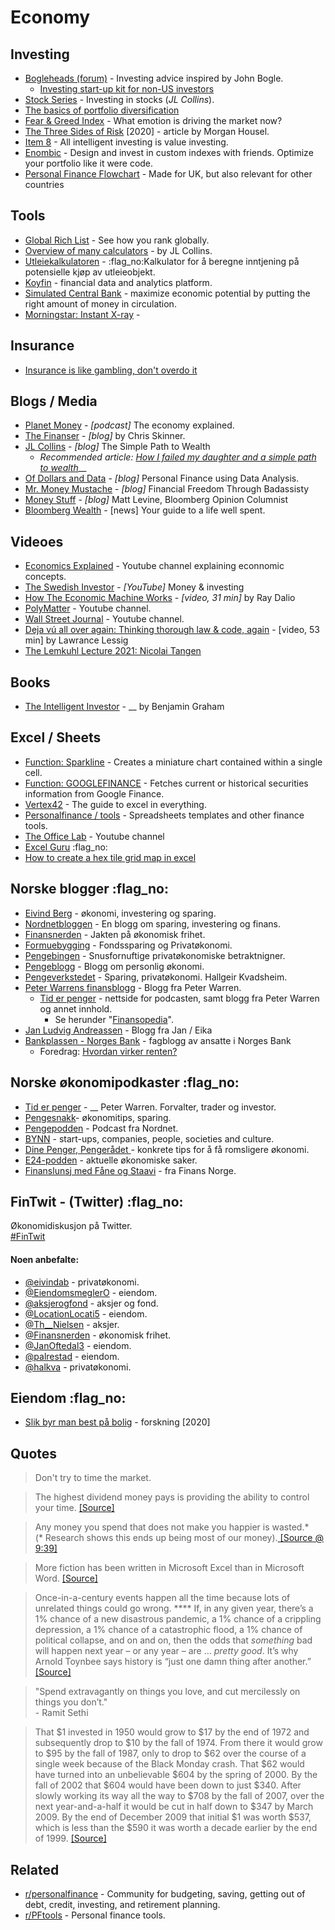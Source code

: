 # Economy

## Investing

* [Bogleheads (forum)](https://www.bogleheads.org/forum/index.php) - Investing advice inspired by John Bogle.
  * [Investing start-up kit for non-US investors](https://www.bogleheads.org/wiki/Bogleheads%C2%AE\_investing\_start-up\_kit\_for\_non-US\_investors)
* [Stock Series](https://jlcollinsnh.com/stock-series/) - Investing in stocks (_JL Collins_).
* [The basics of portfolio diversification](https://twitter.com/10kdiver/status/1281968727089573889)
* [Fear & Greed Index](https://money.cnn.com/data/fear-and-greed/) - What emotion is driving the market now?
* [The Three Sides of Risk](https://www.collaborativefund.com/blog/the-three-sides-of-risk/) \[2020] - article by Morgan Housel.
* [Item 8](https://item8.neocities.org/) - All intelligent investing is value investing.
* [Enombic](https://enombic.com/) - Design and invest in custom indexes with friends. Optimize your portfolio like it were code.
* [Personal Finance Flowchart](https://ukpersonal.finance/flowchart/) - Made for UK, but also relevant for other countries

## Tools

* [Global Rich List](http://www.globalrichlist.com/) - See how you rank globally.
* [Overview of many calculators](https://jlcollinsnh.com/calculators/) - by JL Collins.
* [Utleiekalkulatoren](http://utleiekalkulatoren.trifektum.no/) - :flag\_no:Kalkulator for å beregne inntjening på potensielle kjøp av utleieobjekt.
* [Koyfin](https://www.koyfin.com/) - financial data and analytics platform.
* [Simulated Central Bank](https://benoitessiambre.com/macro.html) - maximize economic potential by putting the right amount of money in circulation.
* [Morningstar: Instant X-ray](https://tools.morningstar.no/no/xray/editholdings.aspx?LanguageId=nb-NO\&values=) -&#x20;

## Insurance

* [Insurance is like gambling, don't overdo it](https://blog.viktomas.com/posts/insurance/)

## Blogs / Media

* [Planet Money](https://www.npr.org/sections/money/) - _\[podcast]_ The economy explained.
* [The Finanser](https://blogg.nordnet.no/) - _\[blog]_ by Chris Skinner.
* [JL Collins](https://jlcollinsnh.com/) - _\[blog]_ The Simple Path to Wealth
  * _Recommended article:_ [_How I failed my daughter and a simple path to wealth_](https://jlcollinsnh.com/2011/06/08/how-i-failed-my-daughter-and-a-simple-path-to-wealth/)__
* [Of Dollars and Data](https://ofdollarsanddata.com/) - _\[blog]_ Personal Finance using Data Analysis.
* [Mr. Money Mustache](https://www.mrmoneymustache.com/) - _\[blog]_ Financial Freedom Through Badassisty
* [Money Stuff](https://www.bloomberg.com/opinion/authors/ARbTQlRLRjE/matthew-s-levine) - _\[blog]_ Matt Levine, Bloomberg Opinion Columnist
* [Bloomberg Wealth](https://www.bloomberg.com/wealth) - \[news] Your guide to a life well spent.



## Videoes

* [Economics Explained](https://www.youtube.com/channel/UCZ4AMrDcNrfy3X6nsU8-rPg) - Youtube channel explaining econnomic concepts.
* [The Swedish Investor](https://www.youtube.com/channel/UCAeAB8ABXGoGMbXuYPmiu2A) - _\[YouTube]_ Money & investing
* [How The Economic Machine Works](https://www.youtube.com/watch?v=PHe0bXAIuk0) - _\[video, 31 min]_ by Ray Dalio
* [PolyMatter](https://www.youtube.com/channel/UCgNg3vwj3xt7QOrcIDaHdFg) - Youtube channel.
* [Wall Street Journal](https://www.youtube.com/channel/UCK7tptUDHh-RYDsdxO1-5QQ) - Youtube channel.
* [Deja vú all over again: Thinking thorough law & code, again](https://vimeo.com/148665401) - \[video, 53 min] by Lawrance Lessig
* [The Lemkuhl Lecture 2021: Nicolai Tangen](https://www.youtube.com/watch?v=ggUAisQ5IpM)

## Books

* [The Intelligent Investor](https://www.goodreads.com/book/show/106835.The\_Intelligent\_Investor) - __ by Benjamin Graham

## Excel / Sheets

* [Function: Sparkline](https://support.google.com/docs/answer/3093289?hl=en\&ref\_topic=3105411) - Creates a miniature chart contained within a single cell.
* [Function: GOOGLEFINANCE](https://support.google.com/docs/answer/3093281?hl=en) - Fetches current or historical securities information from Google Finance.
* [Vertex42](https://www.vertex42.com/) - The guide to excel in everything.
* [Personalfinance / tools](https://www.reddit.com/r/personalfinance/wiki/tools) - Spreadsheets templates and other finance tools.
* [The Office Lab](https://www.youtube.com/channel/UCKsfJnvC-HCoEQEEIKZIzQQ) - Youtube channel
* [Excel Guru](https://www.excelguru.no/) :flag\_no:&#x20;
* [How to create a hex tile grid map in excel](https://simplexct.com/how-to-create-a-hex-tile-grid-map-in-excel)

## Norske blogger :flag\_no:&#x20;

* [Eivind Berg](https://www.eivindberg.no/) - økonomi, investering og sparing.&#x20;
* [Nordnetbloggen](https://blogg.nordnet.no/) - En blogg om sparing, investering og finans.
* [Finansnerden](https://www.finansnerden.no/) - Jakten på økonomisk frihet.
* [Formuebygging](https://www.formuebygging.com/) - Fondssparing og Privatøkonomi.
* [Pengebingen](https://pengebingen.blogspot.com/) - Snusfornuftige privatøkonomiske betraktnigner.
* [Pengeblogg](https://pengeblogg.bloggnorge.com/) - Blogg om personlig økonomi.
* [Pengeverkstedet](https://pengeverkstedet.no/) - Sparing, privatøkonomi. Hallgeir Kvadsheim.
* [Peter Warrens finansblogg](http://www.peterwarren.no/) - Blogg fra Peter Warren.
  * [Tid er penger](https://www.tiderpenger.no/) - nettside for podcasten, samt blogg fra Peter Warren og annet innhold.
    * Se herunder "[Finansopedia](https://www.tiderpenger.no/finansopedia/)".
* [Jan Ludvig Andreassen](https://jansblogg.eika.no) - Blogg fra Jan / Eika
* [Bankplassen - Norges Bank](https://bankplassen.norges-bank.no) - fagblogg av ansatte i Norges Bank
  * Foredrag: [Hvordan virker renten?](https://www.norges-bank.no/aktuelt/nyheter-og-hendelser/Foredrag-og-taler/2018/2018-09-25-cme/)

## Norske økonomipodkaster :flag\_no:&#x20;

* [Tid er penger](https://podcasts.apple.com/no/podcast/tid-er-penger-en-podcast-med-peter-warren/id1229260798) - __ Peter Warren. Forvalter, trader og investor.
* [Pengesnakk](https://www.pengesnakk.no)- økonomitips, sparing.
* [Pengepodden](https://www.nordnet.no/blogg/pengepodden/) - Podcast fra Nordnet.
* [BYNN](https://bynorthernnorway.com/category/podcast/) - start-ups, companies, people, societies and culture.
* [Dine Penger, Pengerådet ](https://www.dinepenger.no/pengeradet)- konkrete tips for å få romsligere økonomi.
* [E24-podden](https://e24.no/podcast/e24-podden/) - aktuelle økonomiske saker.
* [Finanslunsj med Fåne og Staavi](https://www.finansnorge.no/aktuelt/nyheter/finanslunsj/) - fra Finans Norge.

## FinTwit - (Twitter) :flag\_no:&#x20;

Økonomidiskusjon på Twitter. \
[#FinTwit](https://twitter.com/hashtag/fintwit?src=hashtag\_click)

#### Noen anbefalte:

* [@eivindab](https://twitter.com/eivindab) - privatøkonomi.
* [@EiendomsmeglerO](https://twitter.com/EiendomsmeglerO) - eiendom.
* [@aksjerogfond](https://twitter.com/aksjerogfond) - aksjer og fond.
* [@LocationLocati5](https://twitter.com/LocationLocati5) - eiendom.
* [@Th\_\_Nielsen](https://twitter.com/Th\_\_Nielsen) - aksjer.
* [@Finansnerden](https://twitter.com/Finansnerden) - økonomisk frihet.
* [@JanOftedal3](https://twitter.com/JanOftedal3) - eiendom.
* [@palrestad](https://twitter.com/palrestad) - eiendom.
* [@halkva](https://twitter.com/halkva) - privatøkonomi.

## Eiendom :flag\_no:&#x20;

* [Slik byr man best på bolig](https://www.samfunnsokonomisk-analyse.no/kronikker/2020/8/17/ny-forskning-knuser-myter-om-budrunder-slik-byr-man-best-p-bolig) - forskning \[2020]

## Quotes

> Don't try to time the market.

> The highest dividend money pays is providing the ability to control your time. [\[Source\]](https://www.collaborativefund.com/blog/financial-advice-for-my-new-daughter/)

> Any money you spend that does not make you happier is wasted.\*\
> (\* Research shows this ends up being most of our money).[ \[Source @ 9:39\]](https://www.youtube.com/watch?v=8-Li\_sFNc4Q)

> More fiction has been written in Microsoft Excel than in Microsoft Word. [\[Source\]](https://ofdollarsanddata.com/what-does-the-stock-market-do-around-election-day/)

> Once-in-a-century events happen all the time because lots of unrelated things could go wrong. **** If, in any given year, there’s a 1% chance of a new disastrous pandemic, a 1% chance of a crippling depression, a 1% chance of a catastrophic flood, a 1% chance of political collapse, and on and on, then the odds that _something_ bad will happen next year – or any year – are … _pretty good_. It’s why Arnold Toynbee says history is “just one damn thing after another.” [\[Source\]](https://www.collaborativefund.com/blog/sure/)

> "Spend extravagantly on things you love, and cut mercilessly on things you don’t." \
> \- Ramit Sethi

> That $1 invested in 1950 would grow to $17 by the end of 1972 and subsequently drop to $10 by the fall of 1974. From there it would grow to $95 by the fall of 1987, only to drop to $62 over the course of a single week because of the Black Monday crash. That $62 would have turned into an unbelievable $604 by the spring of 2000. By the fall of 2002 that $604 would have been down to just $340. After slowly working its way all the way to $708 by the fall of 2007, over the next year-and-a-half it would be cut in half down to $347 by March 2009. By the end of December 2009 that initial $1 was worth $537, which is less than the $590 it was worth a decade earlier by the end of 1999. [\[Source\]](https://awealthofcommonsense.com/2021/07/how-the-stock-market-works-2/)

## Related

* [r/personalfinance](https://www.reddit.com/r/personalfinance/) - Community for budgeting, saving, getting out of debt, credit, investing, and retirement planning.
* [r/PFtools](https://www.reddit.com/r/PFtools/) - Personal finance tools.
